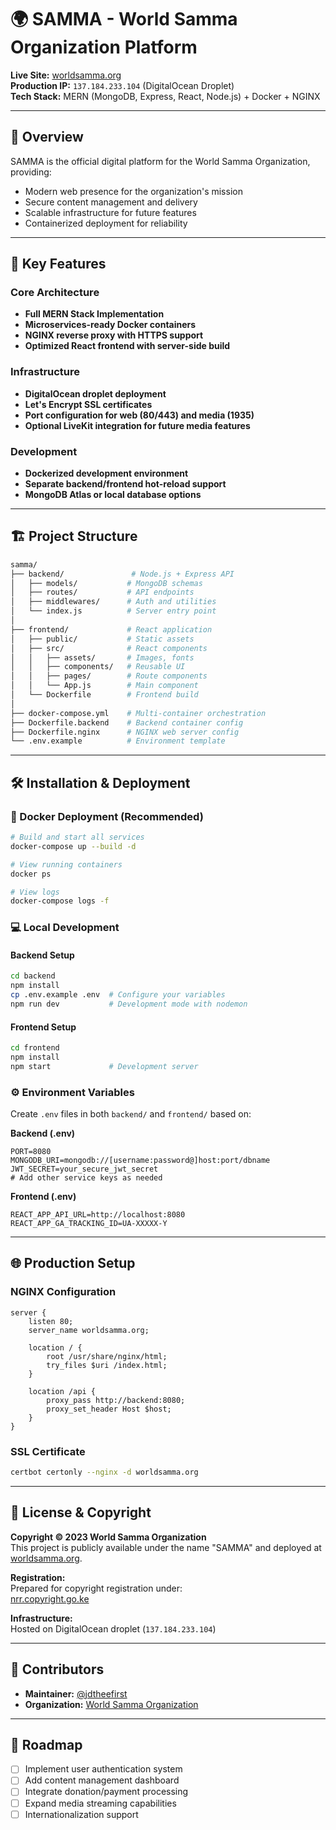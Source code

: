 
# 🌍 SAMMA - World Samma Organization Platform

**Live Site:** [worldsamma.org](https://www.worldsamma.org)  
**Production IP:** `137.184.233.104` (DigitalOcean Droplet)  
**Tech Stack:** MERN (MongoDB, Express, React, Node.js) + Docker + NGINX  

---

## 📜 Overview

SAMMA is the official digital platform for the World Samma Organization, providing:

- Modern web presence for the organization's mission
- Secure content management and delivery
- Scalable infrastructure for future features
- Containerized deployment for reliability

---

## 🚀 Key Features

### Core Architecture
- **Full MERN Stack Implementation**
- **Microservices-ready Docker containers**
- **NGINX reverse proxy with HTTPS support**
- **Optimized React frontend with server-side build**

### Infrastructure
- **DigitalOcean droplet deployment**
- **Let's Encrypt SSL certificates**
- **Port configuration for web (80/443) and media (1935)**
- **Optional LiveKit integration for future media features**

### Development
- **Dockerized development environment**
- **Separate backend/frontend hot-reload support**
- **MongoDB Atlas or local database options**

---

## 🏗️ Project Structure

```bash
samma/
├── backend/               # Node.js + Express API
│   ├── models/           # MongoDB schemas
│   ├── routes/           # API endpoints
│   ├── middlewares/      # Auth and utilities
│   └── index.js          # Server entry point
│
├── frontend/             # React application
│   ├── public/           # Static assets
│   ├── src/              # React components
│   │   ├── assets/       # Images, fonts
│   │   ├── components/   # Reusable UI
│   │   ├── pages/        # Route components
│   │   └── App.js        # Main component
│   └── Dockerfile        # Frontend build
│
├── docker-compose.yml    # Multi-container orchestration
├── Dockerfile.backend    # Backend container config
├── Dockerfile.nginx      # NGINX web server config
└── .env.example          # Environment template
```

---

## 🛠️ Installation & Deployment

### 🐳 Docker Deployment (Recommended)

```bash
# Build and start all services
docker-compose up --build -d

# View running containers
docker ps

# View logs
docker-compose logs -f
```

### 💻 Local Development

#### Backend Setup
```bash
cd backend
npm install
cp .env.example .env  # Configure your variables
npm run dev           # Development mode with nodemon
```

#### Frontend Setup
```bash
cd frontend
npm install
npm start             # Development server
```

### ⚙️ Environment Variables

Create `.env` files in both `backend/` and `frontend/` based on:

**Backend (.env)**
```env
PORT=8080
MONGODB_URI=mongodb://[username:password@]host:port/dbname
JWT_SECRET=your_secure_jwt_secret
# Add other service keys as needed
```

**Frontend (.env)**
```env
REACT_APP_API_URL=http://localhost:8080
REACT_APP_GA_TRACKING_ID=UA-XXXXX-Y
```

---

## 🌐 Production Setup

### NGINX Configuration
```nginx
server {
    listen 80;
    server_name worldsamma.org;
    
    location / {
        root /usr/share/nginx/html;
        try_files $uri /index.html;
    }

    location /api {
        proxy_pass http://backend:8080;
        proxy_set_header Host $host;
    }
}
```

### SSL Certificate
```bash
certbot certonly --nginx -d worldsamma.org
```

---

## 📜 License & Copyright

**Copyright © 2023 World Samma Organization**  
This project is publicly available under the name "SAMMA" and deployed at [worldsamma.org](https://www.worldsamma.org).

**Registration:**  
Prepared for copyright registration under:  
[nrr.copyright.go.ke](https://nrr.copyright.go.ke)

**Infrastructure:**  
Hosted on DigitalOcean droplet (`137.184.233.104`)

---

## 👥 Contributors

- **Maintainer:** [@jdtheefirst](https://github.com/jdtheefirst)
- **Organization:** [World Samma Organization](https://www.worldsamma.org)

---

## 🔮 Roadmap

- [ ] Implement user authentication system
- [ ] Add content management dashboard
- [ ] Integrate donation/payment processing
- [ ] Expand media streaming capabilities
- [ ] Internationalization support

```
